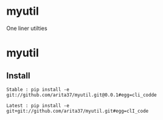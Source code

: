 # myutil
One liner utilties


# myutil


## Install

    Stable : pip install -e git://github.com/arita37/myutil.git@0.0.1#egg=cli_codde

    Latest : pip install -e git+git://github.com/arita37/myutil.git#egg=clI_code
    
    
    
